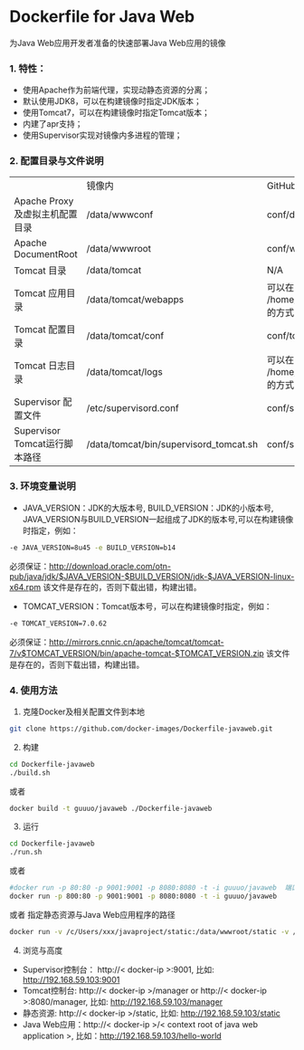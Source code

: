 # Dockerfile for Java Web
为Java Web应用开发者准备的快速部署Java Web应用的镜像
### 1. 特性：
- 使用Apache作为前端代理，实现动静态资源的分离；
- 默认使用JDK8，可以在构建镜像时指定JDK版本；
- 使用Tomcat7，可以在构建镜像时指定Tomcat版本；
- 内建了apr支持；
- 使用Supervisor实现对镜像内多进程的管理；

### 2. 配置目录与文件说明
<table style="border-collapse:collapse;" width="100%" border="0" cellspacing="0" cellpadding="0">
    <tr><td></td><td>镜像内</td><td>GitHub代码</td></tr>
	<tr><td>Apache Proxy及虚拟主机配置目录</td><td>/data/wwwconf</td><td>conf/data/wwwconf</td></tr>
    <tr><td>Apache DocumentRoot</td><td>/data/wwwroot</td><td>conf/wwwroot</td></tr>
    <tr><td>Tomcat 目录</td><td>/data/tomcat</td><td>N/A</td></tr>
    <tr><td>Tomcat 应用目录</td><td>/data/tomcat/webapps</td><td>可以在运行时通过 -v /home/xxx/webapps:/data/tomcat/webapps的方式映射到host上Java Web应用所在的目录</td></tr>
    <tr><td>Tomcat 配置目录</td><td>/data/tomcat/conf</td><td>conf/tomcat</td></tr>
    <tr><td>Tomcat 日志目录</td><td>/data/tomcat/logs</td><td>可以在运行时通过 -v /home/xxx/logs/tomcat:/data/tomcat/logs 的方式映射到host上，方便查看日志 </td></tr>
    <tr><td>Supervisor 配置文件</td><td>/etc/supervisord.conf</td><td>conf/supervisor/supervisord.conf</td></tr>
    <tr><td>Supervisor Tomcat运行脚本路径</td><td>/data/tomcat/bin/supervisord_tomcat.sh</td><td>conf/supervisor/supervisord_tomcat.sh</td></tr>
</table>

### 3. 环境变量说明
- JAVA_VERSION：JDK的大版本号, BUILD_VERSION：JDK的小版本号, JAVA_VERSION与BUILD_VERSION一起组成了JDK的版本号,可以在构建镜像时指定，例如：
```bash
-e JAVA_VERSION=8u45 -e BUILD_VERSION=b14
```
必须保证：http://download.oracle.com/otn-pub/java/jdk/$JAVA_VERSION-$BUILD_VERSION/jdk-$JAVA_VERSION-linux-x64.rpm 该文件是存在的，否则下载出错，构建出错。

- TOMCAT_VERSION：Tomcat版本号，可以在构建镜像时指定，例如：
```bash
-e TOMCAT_VERSION=7.0.62
```
必须保证：http://mirrors.cnnic.cn/apache/tomcat/tomcat-7/v$TOMCAT_VERSION/bin/apache-tomcat-$TOMCAT_VERSION.zip 该文件是存在的，否则下载出错，构建出错。

### 4. 使用方法
1. 克隆Docker及相关配置文件到本地
``` bash
git clone https://github.com/docker-images/Dockerfile-javaweb.git
```

2. 构建
``` bash
cd Dockerfile-javaweb
./build.sh
```
或者
``` bash
docker build -t guuuo/javaweb ./Dockerfile-javaweb
```

3. 运行
``` bash
cd Dockerfile-javaweb
./run.sh
```
或者
``` bash
#docker run -p 80:80 -p 9001:9001 -p 8080:8080 -t -i guuuo/javaweb  端口可能被占用
docker run -p 800:80 -p 9001:9001 -p 8080:8080 -t -i guuuo/javaweb
```
或者 指定静态资源与Java Web应用程序的路径
``` bash
docker run -v /c/Users/xxx/javaproject/static:/data/wwwroot/static -v /c/Users/xxx/javaproject/webapps:/data/tomcat/webapps -p 80:80 -p 9001:9001 -p 8080:8080 -t -i guuuo/javaweb
```

4. 浏览与高度
 - Supervisor控制台： http://< docker-ip >:9001, 比如: http://192.168.59.103:9001
 - Tomcat控制台: http://< docker-ip >/manager or http://< docker-ip >:8080/manager, 比如: http://192.168.59.103/manager
 - 静态资源: http://< docker-ip >/static, 比如: http://192.168.59.103/static
 - Java Web应用：http://< docker-ip >/< context root of java web application >, 比如：http://192.168.59.103/hello-world